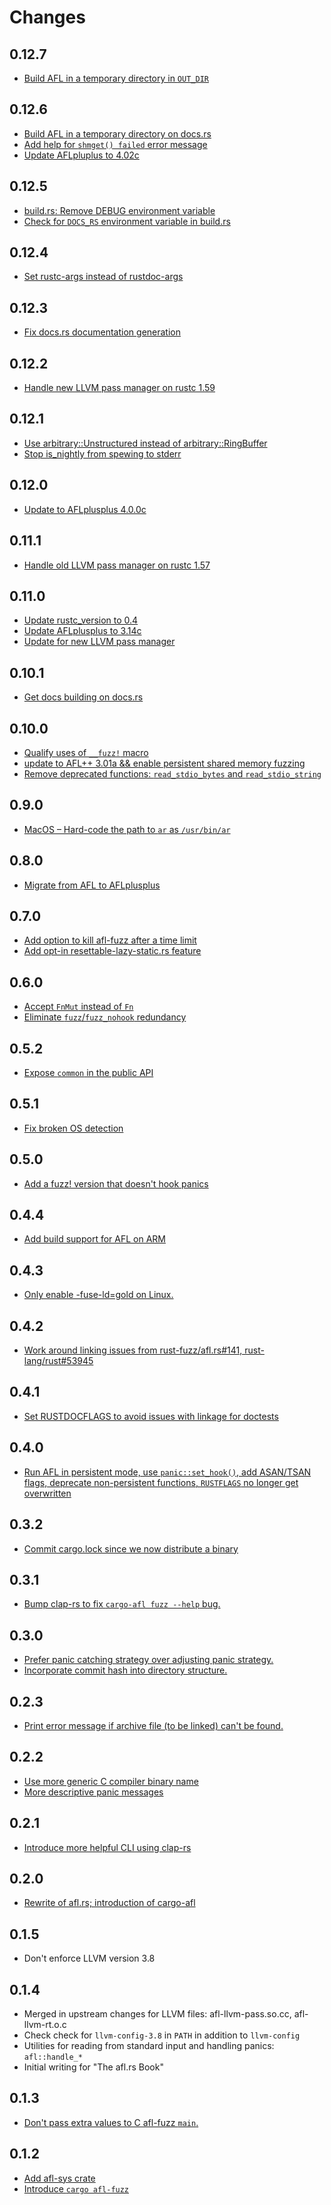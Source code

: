 # Changes

## 0.12.7

* [Build AFL in a temporary directory in `OUT_DIR`](https://github.com/rust-fuzz/afl.rs/pull/254)

## 0.12.6

* [Build AFL in a temporary directory on docs.rs](https://github.com/rust-fuzz/afl.rs/pull/250)
* [Add help for `shmget() failed` error message](https://github.com/rust-fuzz/afl.rs/pull/253)
* [Update AFLpluplus to 4.02c](https://github.com/rust-fuzz/afl.rs/pull/251)

## 0.12.5

* [build.rs: Remove DEBUG environment variable](https://github.com/rust-fuzz/afl.rs/pull/248)
* [Check for `DOCS_RS` environment variable in build.rs](https://github.com/rust-fuzz/afl.rs/pull/249)

## 0.12.4

* [Set rustc-args instead of rustdoc-args](https://github.com/rust-fuzz/afl.rs/commit/125af5fa32f13e1ecaab0e219eecca286ee9d8e8)

## 0.12.3

* [Fix docs.rs documentation generation](https://github.com/rust-fuzz/afl.rs/pull/231)

## 0.12.2

* [Handle new LLVM pass manager on rustc 1.59](https://github.com/rust-fuzz/afl.rs/pull/220)

## 0.12.1

* [Use arbitrary::Unstructured instead of arbitrary::RingBuffer](https://github.com/rust-fuzz/afl.rs/pull/211)
* [Stop is_nightly from spewing to stderr](https://github.com/rust-fuzz/afl.rs/pull/212)

## 0.12.0

* [Update to AFLplusplus 4.0.0c](https://github.com/rust-fuzz/afl.rs/pull/206)

## 0.11.1

* [Handle old LLVM pass manager on rustc 1.57](https://github.com/rust-fuzz/afl.rs/pull/197)

## 0.11.0

* [Update rustc_version to 0.4](https://github.com/rust-fuzz/afl.rs/pull/188)
* [Update AFLplusplus to 3.14c](https://github.com/rust-fuzz/afl.rs/pull/189)
* [Update for new LLVM pass manager](https://github.com/rust-fuzz/afl.rs/pull/193)

## 0.10.1

* [Get docs building on docs.rs](https://github.com/rust-fuzz/afl.rs/pull/185)

## 0.10.0

* [Qualify uses of `__fuzz!` macro](https://github.com/rust-fuzz/afl.rs/pull/174)
* [update to AFL++ 3.01a && enable persistent shared memory fuzzing](https://github.com/rust-fuzz/afl.rs/pull/180)
* [Remove deprecated functions: `read_stdio_bytes` and `read_stdio_string`](https://github.com/rust-fuzz/afl.rs/commit/08db0b0afbf20eb20e09e3dd0397e6adcfe33def)

## 0.9.0

* [MacOS – Hard-code the path to `ar` as `/usr/bin/ar`](https://github.com/rust-fuzz/afl.rs/pull/171)

## 0.8.0

* [Migrate from AFL to AFLplusplus](https://github.com/rust-fuzz/afl.rs/pull/169)

## 0.7.0

* [Add option to kill afl-fuzz after a time limit](https://github.com/rust-fuzz/afl.rs/pull/162)
* [Add opt-in resettable-lazy-static.rs feature](https://github.com/rust-fuzz/afl.rs/pull/166)

## 0.6.0

* [Accept `FnMut` instead of `Fn`](https://github.com/rust-fuzz/afl.rs/pull/165)
* [Eliminate `fuzz`/`fuzz_nohook` redundancy](https://github.com/rust-fuzz/afl.rs/pull/161)

## 0.5.2

* [Expose `common` in the public API](https://github.com/rust-fuzz/afl.rs/pull/159)

## 0.5.1

* [Fix broken OS detection](https://github.com/rust-fuzz/afl.rs/pull/153)

## 0.5.0

* [Add a fuzz! version that doesn't hook panics](https://github.com/rust-fuzz/afl.rs/pull/154)

## 0.4.4

* [Add build support for AFL on ARM](https://github.com/rust-fuzz/afl.rs/pull/157)

## 0.4.3

* [Only enable -fuse-ld=gold on Linux.](https://github.com/rust-fuzz/afl.rs/pull/147)

## 0.4.2

* [Work around linking issues from rust-fuzz/afl.rs#141, rust-lang/rust#53945](https://github.com/rust-fuzz/afl.rs/pull/144)

## 0.4.1

* [Set RUSTDOCFLAGS to avoid issues with linkage for doctests](https://github.com/rust-fuzz/afl.rs/pull/143)

## 0.4.0

* [Run AFL in persistent mode, use `panic::set_hook()`, add ASAN/TSAN flags, deprecate non-persistent functions, `RUSTFLAGS` no longer get overwritten](https://github.com/rust-fuzz/afl.rs/pull/137)

## 0.3.2

* [Commit cargo.lock since we now distribute a binary](https://github.com/rust-fuzz/afl.rs/commit/fc80199080f36ea0c249e1a4bb827370dcefebc2)

## 0.3.1

* [Bump clap-rs to fix `cargo-afl fuzz --help` bug.](https://github.com/rust-fuzz/afl.rs/issues/121)

## 0.3.0

* [Prefer panic catching strategy over adjusting panic strategy.](https://github.com/rust-fuzz/afl.rs/pull/123)
* [Incorporate commit hash into directory structure.](https://github.com/rust-fuzz/afl.rs/pull/125)

## 0.2.3

* [Print error message if archive file (to be linked) can't be found.](https://github.com/rust-fuzz/afl.rs/commit/d65c9cbc7f679aae87b0ad92d7e2496ee4e09e55)

## 0.2.2

* [Use more generic C compiler binary name](https://github.com/rust-fuzz/afl.rs/commit/f1369aadc2352510d2af42d23480324800960d26)
* [More descriptive panic messages](https://github.com/rust-fuzz/afl.rs/commit/7f0114c0a0d42e1487f5e573e949b12f8932f42c)

## 0.2.1

* [Introduce more helpful CLI using clap-rs](https://github.com/rust-fuzz/afl.rs/commit/c9537eabd412591b91e328f41451c4aba199c684)

## 0.2.0

* [Rewrite of afl.rs; introduction of cargo-afl](https://github.com/rust-fuzz/afl.rs/pull/116)

## 0.1.5

* Don't enforce LLVM version 3.8

## 0.1.4

* Merged in upstream changes for LLVM files: afl-llvm-pass.so.cc, afl-llvm-rt.o.c
* Check check for `llvm-config-3.8` in `PATH` in addition to `llvm-config`
* Utilities for reading from standard input and handling panics: `afl::handle_*`
* Initial writing for "The afl.rs Book"

## 0.1.3

* [Don't pass extra values to C afl-fuzz `main`.](https://github.com/frewsxcv/afl.rs/pull/62)

## 0.1.2

* [Add afl-sys crate](https://github.com/frewsxcv/afl.rs/pull/51)
* [Introduce `cargo afl-fuzz`](https://github.com/frewsxcv/afl.rs/pull/60)
